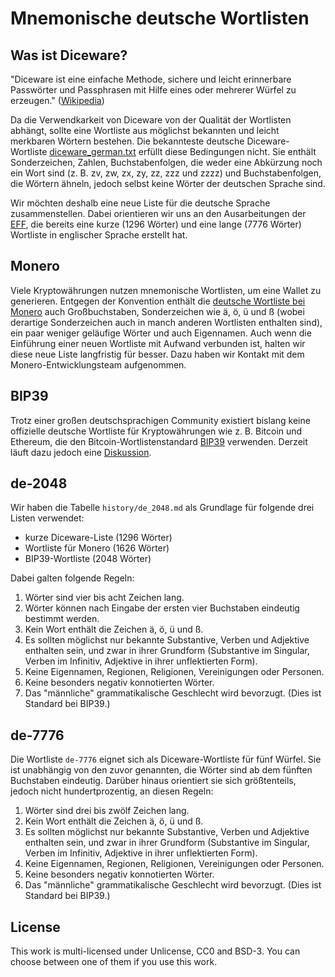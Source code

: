 # Mnemonische deutsche Wortlisten

## Was ist Diceware?

"Diceware ist eine einfache Methode, sichere und leicht erinnerbare Passwörter und Passphrasen mit Hilfe eines oder mehrerer Würfel zu erzeugen." ([Wikipedia](https://de.wikipedia.org/wiki/Diceware))

Da die Verwendkarkeit von Diceware von der Qualität der Wortlisten abhängt, sollte eine Wortliste aus möglichst bekannten und leicht merkbaren Wörtern bestehen. Die bekannteste deutsche Diceware-Wortliste [diceware_german.txt](https://theworld.com/~reinhold/diceware_german.txt) erfüllt diese Bedingungen nicht. Sie enthält Sonderzeichen, Zahlen, Buchstabenfolgen, die weder eine Abkürzung noch ein Wort sind (z. B. zv, zw, zx, zy, zz, zzz und zzzz) und Buchstabenfolgen, die Wörtern ähneln, jedoch selbst keine Wörter der deutschen Sprache sind.

Wir möchten deshalb eine neue Liste für die deutsche Sprache zusammenstellen. Dabei orientieren wir uns an den Ausarbeitungen der [EFF](https://www.eff.org/de/deeplinks/2016/07/new-wordlists-random-passphrases), die bereits eine kurze (1296 Wörter) und eine lange (7776 Wörter) Wortliste in englischer Sprache erstellt hat.

## Monero

Viele Kryptowährungen nutzen mnemonische Wortlisten, um eine Wallet zu generieren. Entgegen der Konvention enthält die [deutsche Wortliste bei Monero](https://github.com/monero-project/monero/blob/master/src/mnemonics/german.h) auch Großbuchstaben, Sonderzeichen wie ä, ö, ü und ß (wobei derartige Sonderzeichen auch in manch anderen Wortlisten enthalten sind), ein paar weniger geläufige Wörter und auch Eigennamen. Auch wenn die Einführung einer neuen Wortliste mit Aufwand verbunden ist, halten wir diese neue Liste langfristig für besser. Dazu haben wir Kontakt mit dem Monero-Entwicklungsteam aufgenommen.

## BIP39

Trotz einer großen deutschsprachigen Community existiert bislang keine offizielle deutsche Wortliste für Kryptowährungen wie z. B. Bitcoin und Ethereum, die den Bitcoin-Wortlistenstandard [BIP39](https://github.com/bitcoin/bips/blob/master/bip-0039/bip-0039-wordlists.md) verwenden. Derzeit läuft dazu jedoch eine [Diskussion](https://github.com/bitcoin/bips/pull/1071).

## de-2048

Wir haben die Tabelle `history/de_2048.md` als Grundlage für folgende drei Listen verwendet:

- kurze Diceware-Liste (1296 Wörter)
- Wortliste für Monero (1626 Wörter)
- BIP39-Wortliste (2048 Wörter)

Dabei galten folgende Regeln:

1. Wörter sind vier bis acht Zeichen lang.
2. Wörter können nach Eingabe der ersten vier Buchstaben eindeutig bestimmt werden.
3. Kein Wort enthält die Zeichen ä, ö, ü und ß.
4. Es sollten möglichst nur bekannte Substantive, Verben und Adjektive enthalten sein, und zwar in ihrer Grundform (Substantive im Singular, Verben im Infinitiv, Adjektive in ihrer unflektierten Form).
5. Keine Eigennamen, Regionen, Religionen, Vereinigungen oder Personen.
6. Keine besonders negativ konnotierten Wörter.
7. Das "männliche" grammatikalische Geschlecht wird bevorzugt. (Dies ist Standard bei BIP39.)

## de-7776

Die Wortliste `de-7776` eignet sich als Diceware-Wortliste für fünf Würfel. Sie ist unabhängig von den zuvor genannten, die Wörter sind ab dem fünften Buchstaben eindeutig. Darüber hinaus orientiert sie sich größtenteils, jedoch nicht hundertprozentig, an diesen Regeln:

1. Wörter sind drei bis zwölf Zeichen lang.
2. Kein Wort enthält die Zeichen ä, ö, ü und ß.
3. Es sollten möglichst nur bekannte Substantive, Verben und Adjektive enthalten sein, und zwar in ihrer Grundform (Substantive im Singular, Verben im Infinitiv, Adjektive in ihrer unflektierten Form).
4. Keine Eigennamen, Regionen, Religionen, Vereinigungen oder Personen.
5. Keine besonders negativ konnotierten Wörter.
6. Das "männliche" grammatikalische Geschlecht wird bevorzugt. (Dies ist Standard bei BIP39.)

## License

This work is multi-licensed under Unlicense, CC0 and BSD-3. You can choose between one of them if you use this work.
